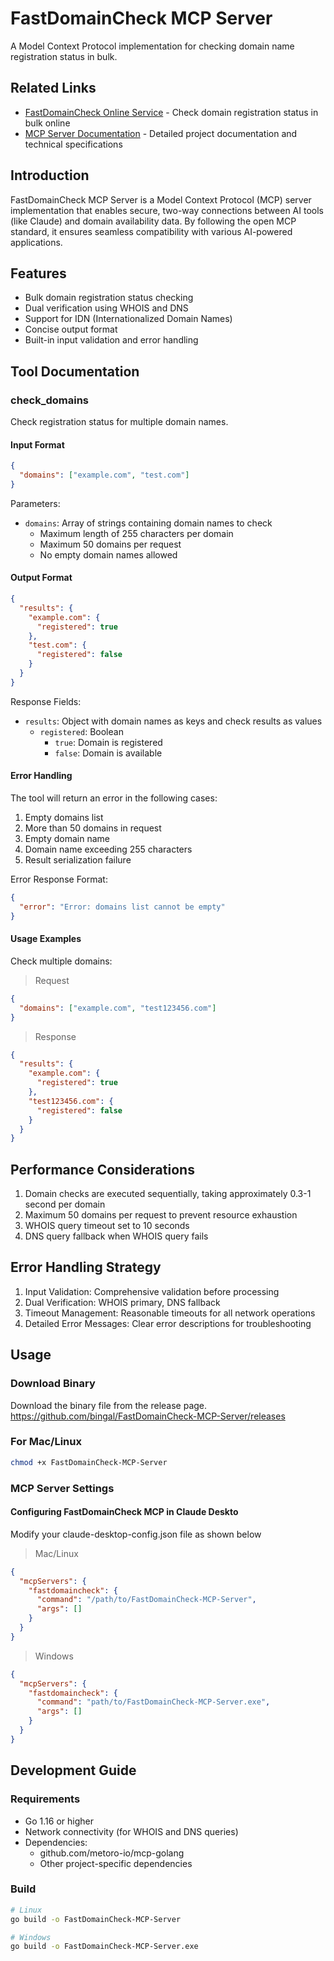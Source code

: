 # FastDomainCheck MCP Server

A Model Context Protocol implementation for checking domain name registration status in bulk.

## Related Links

- [FastDomainCheck Online Service](https://fastdomaincheck.com/) - Check domain registration status in bulk online
- [MCP Server Documentation](https://fastdomaincheck.com/fastdomaincheck-mcp-server) - Detailed project documentation and technical specifications

## Introduction

FastDomainCheck MCP Server is a Model Context Protocol (MCP) server implementation that enables secure, two-way connections between AI tools (like Claude) and domain availability data. By following the open MCP standard, it ensures seamless compatibility with various AI-powered applications.

## Features

- Bulk domain registration status checking
- Dual verification using WHOIS and DNS
- Support for IDN (Internationalized Domain Names)
- Concise output format
- Built-in input validation and error handling

## Tool Documentation

### check_domains

Check registration status for multiple domain names.

#### Input Format

```json
{
  "domains": ["example.com", "test.com"]
}
```

Parameters:
- `domains`: Array of strings containing domain names to check
  - Maximum length of 255 characters per domain
  - Maximum 50 domains per request
  - No empty domain names allowed

#### Output Format

```json
{
  "results": {
    "example.com": {
      "registered": true
    },
    "test.com": {
      "registered": false
    }
  }
}
```

Response Fields:
- `results`: Object with domain names as keys and check results as values
  - `registered`: Boolean
    - `true`: Domain is registered
    - `false`: Domain is available

#### Error Handling

The tool will return an error in the following cases:
1. Empty domains list
2. More than 50 domains in request
3. Empty domain name
4. Domain name exceeding 255 characters
5. Result serialization failure

Error Response Format:
```json
{
  "error": "Error: domains list cannot be empty"
}
```

#### Usage Examples

Check multiple domains:
> Request
```json
{
  "domains": ["example.com", "test123456.com"]
}
```

> Response
```json
{
  "results": {
    "example.com": {
      "registered": true
    },
    "test123456.com": {
      "registered": false
    }
  }
}
```


## Performance Considerations

1. Domain checks are executed sequentially, taking approximately 0.3-1 second per domain
2. Maximum 50 domains per request to prevent resource exhaustion
3. WHOIS query timeout set to 10 seconds
4. DNS query fallback when WHOIS query fails

## Error Handling Strategy

1. Input Validation: Comprehensive validation before processing
2. Dual Verification: WHOIS primary, DNS fallback
3. Timeout Management: Reasonable timeouts for all network operations
4. Detailed Error Messages: Clear error descriptions for troubleshooting

## Usage

### Download Binary

Download the binary file from the release page.
https://github.com/bingal/FastDomainCheck-MCP-Server/releases

### For Mac/Linux
```bash
chmod +x FastDomainCheck-MCP-Server
```

### MCP Server Settings

#### Configuring FastDomainCheck MCP in Claude Deskto
Modify your claude-desktop-config.json file as shown below

> Mac/Linux
```json
{
  "mcpServers": {
    "fastdomaincheck": {
      "command": "/path/to/FastDomainCheck-MCP-Server",
      "args": []
    }
  }
}
```

> Windows
```json
{
  "mcpServers": {
    "fastdomaincheck": {
      "command": "path/to/FastDomainCheck-MCP-Server.exe",
      "args": []
    }
  }
}
```

## Development Guide

### Requirements

- Go 1.16 or higher
- Network connectivity (for WHOIS and DNS queries)
- Dependencies:
  - github.com/metoro-io/mcp-golang
  - Other project-specific dependencies


### Build

```bash
# Linux
go build -o FastDomainCheck-MCP-Server

# Windows
go build -o FastDomainCheck-MCP-Server.exe
```
